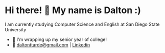 Hi there! 👋 My name is Dalton :)
=======================

I am currently studying Computer Science and English at San Diego State University

* 🔔 I'm wrapping up my senior year of college!
* 📒 [daltonttarde@gmail.com](mailto:daltonttarde@gmail.com) | [Linkedin](https://www.linkedin.com/in/datapips)
